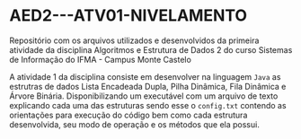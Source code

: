 # AED2---ATV01-NIVELAMENTO
Repositório com os arquivos utilizados e desenvolvidos da primeira atividade da disciplina Algoritmos e Estrutura de Dados 2 do curso Sistemas de Informação do IFMA - Campus Monte Castelo

A atividade 1 da disciplina consiste em desenvolver na linguagem <code>Java</code> as estrutras de dados Lista Encadeada Dupla, Pilha Dinâmica, Fila Dinâmica e Árvore Binária. 
Disponibilizando um executável com um arquivo de texto explicando cada uma das estruturas sendo esse o <code>config.txt</code> contendo as orientações para execução do código
bem como cada estrutura desenvolvida, seu modo de operação e os métodos que ela possui.

